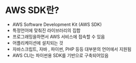 # AWS SDK란?

- AWS Software Development Kit (AWS SDK)
- 특정언어에 맞춰진 라이브러리의 집합
- 프로그래밍을하면서 AWS 서비스에 접속할 수 있음
- 어플리케이션에 설치되는 것
- 자바스크립트, 자바 , 파이썬, PHP 등등 대부분의 언어에서 지원됨
- AWS CLI는 파이썬용 SDK를 기반으로 구축되어있음
